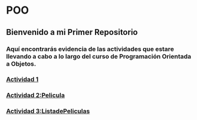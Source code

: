 # POO

## Bienvenido a mi Primer Repositorio

### Aquí encontrarás evidencia de las actividades que estare llevando a cabo a lo largo del curso de Programación Orientada a Objetos.

### [Actividad 1](./Setup/README.md)

### [Actividad 2:Pelicula](./Pelicula/Program.cs)

### [Actividad 3:ListadePeliculas](./Lista_de_peliculas/Program.cs)